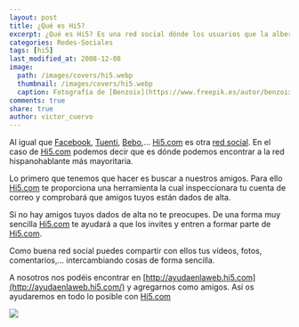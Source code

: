 ```yaml
---
layout: post
title: ¿Qué es Hi5?
excerpt: ¿Qué es Hi5? Es una red social dónde los usuarios que la albergan son principalmente hispanohablantes.
categories: Redes-Sociales
tags: [hi5]
last_modified_at: 2008-12-08
image:
  path: /images/covers/hi5.webp
  thumbnail: /images/covers/hi5.webp
  caption: Fotografía de [Benzoix](https://www.freepik.es/autor/benzoix)
comments: true
share: true
author: victor_cuervo
---
```


Al igual que [Facebook](https://www.ayudaenlaweb.com/2008/12/06/que-es-facebook/), [Tuenti](http://www.tuenti.com/), [Bebo](http://www.bebo.com/),… [Hi5.com](http://www.hi5.com/) es otra [red social](https://www.ayudaenlaweb.com/2008/12/03/que-es-una-red-social/). En el caso de [Hi5.com](http://www.hi5.com/) podemos decir que es dónde podemos encontrar a la red hispanohablante más mayoritaria.


Lo primero que tenemos que hacer es buscar a nuestros amigos. Para ello [Hi5.com](http://www.hi5.com/) te proporciona una herramienta la cual inspeccionara tu cuenta de correo y comprobará que amigos tuyos están dados de alta.


Si no hay amigos tuyos dados de alta no te preocupes. De una forma muy sencilla [Hi5.com](http://www.hi5.com/) te ayudará a que los invites y entren a formar parte de [Hi5.com](http://www.hi5.com/).


Como buena red social puedes compartir con ellos tus vídeos, fotos, comentarios,… intercambiando cosas de forma sencilla.


A nosotros nos podéis encontrar en [http://ayudaenlaweb.hi5.com](http://ayudaenlaweb.hi5.com/) y agregarnos como amigos. Así os ayudaremos en todo lo posible con [Hi5.com](http://www.hi5.com/)


![](file:///C:/Users/VICTOR~1.VIV/AppData/Local/Temp/moz-screenshot.jpg)

